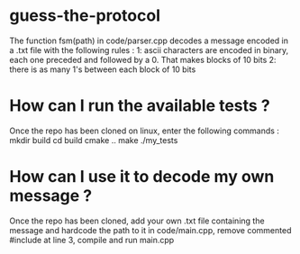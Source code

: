 # guess-the-protocol
The function fsm(path) in code/parser.cpp decodes a message encoded in a .txt file with the following rules : 
    1: ascii characters are encoded in binary, each one preceded and followed by a 0. That makes blocks of 10 bits 
    2: there is as many 1's between each block of 10 bits 

# How can I run the available tests ?
Once the repo has been cloned on linux, enter the following commands : 
    mkdir build 
    cd build 
    cmake .. 
    make 
    ./my_tests 

# How can I use it to decode my own message ?
Once the repo has been cloned, add your own .txt file containing the message and hardcode the path to it in code/main.cpp, remove commented #include at line 3, compile and run main.cpp
